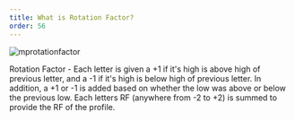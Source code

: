 ```yaml
---
title: What is Rotation Factor?
order: 56
---
```

![mprotationfactor]("/media/mprotationfactor.png")

Rotation Factor - Each letter is given a +1 if it's high is above high of previous letter, and a -1 if it's high is below high of previous letter. In addition, a +1 or -1 is added based on whether the low was above or below the previous low. Each letters RF (anywhere from -2 to +2) is summed to provide the RF of the profile.
